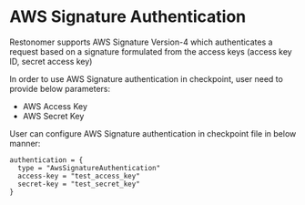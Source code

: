 # AWS Signature Authentication

Restonomer supports AWS Signature Version-4 which authenticates a request based on a signature formulated from the access keys (access key ID, secret access key)

In order to use AWS Signature authentication in checkpoint, user need to provide below parameters:

*   AWS Access Key
*   AWS Secret Key

User can configure AWS Signature authentication in checkpoint file in below manner:

```hocon
authentication = {
  type = "AwsSignatureAuthentication"
  access-key = "test_access_key"
  secret-key = "test_secret_key"
}
```

